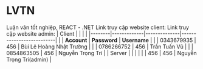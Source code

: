 # LVTN
Luận văn tốt nghiệp, REACT - .NET
Link truy cập website client: 
Link truy cập website admin: 
| Client |             |              |                          |
|--------|-------------|--------------|--------------------------|
|        | **Account** | **Password** |       **Username**       |
|        | 0343679935  | 456          | Bùi Lê Hoàng Nhật Trường |
|        | 0786266752  | 456          | Trần Tuấn Vũ             |
|        | 0854863505  | 456          | Nguyễn Trọng Trí         |
| Server |             |              |                          |
|        | 456         | 456          | Nguyễn Trọng Trí(admin)  |
